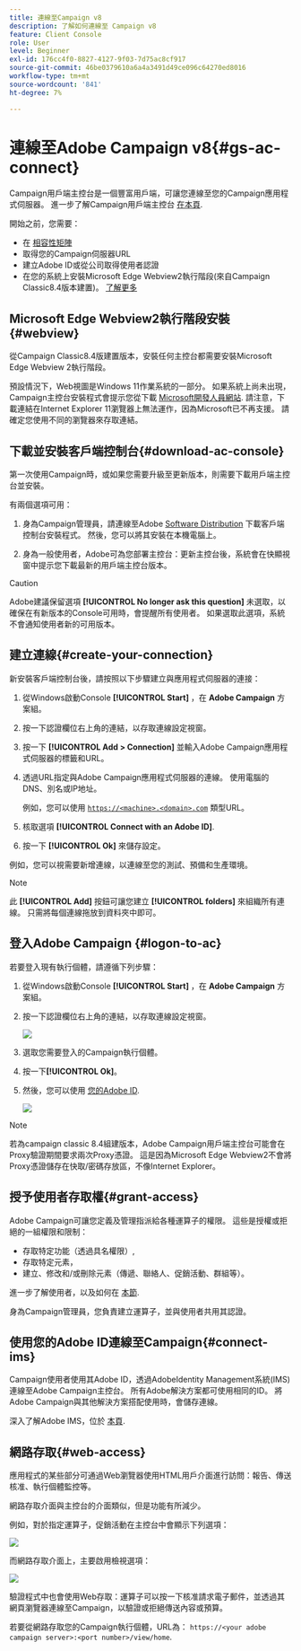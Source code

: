 ```yaml
---
title: 連線至Campaign v8
description: 了解如何連線至 Campaign v8
feature: Client Console
role: User
level: Beginner
exl-id: 176cc4f0-8827-4127-9f03-7d75ac8cf917
source-git-commit: 46be0379610a6a4a3491d49ce096c64270ed8016
workflow-type: tm+mt
source-wordcount: '841'
ht-degree: 7%

---
```


# 連線至Adobe Campaign v8{#gs-ac-connect}

Campaign用戶端主控台是一個豐富用戶端，可讓您連線至您的Campaign應用程式伺服器。 進一步了解Campaign用戶端主控台 [在本頁](ac-components.md#presentation-layer).

開始之前，您需要：

* 在 [相容性矩陣](compatibility-matrix.md)
* 取得您的Campaign伺服器URL
* 建立Adobe ID或從公司取得使用者認證
* 在您的系統上安裝Microsoft Edge Webview2執行階段(來自Campaign Classic8.4版本建置)。 [了解更多](#webview)

## Microsoft Edge Webview2執行階段安裝 {#webview}

從Campaign Classic8.4版建置版本，安裝任何主控台都需要安裝Microsoft Edge Webview 2執行階段。

預設情況下，Web視圖是Windows 11作業系統的一部分。 如果系統上尚未出現，Campaign主控台安裝程式會提示您從下載 [Microsoft開發人員網站](http://www.adobe.com/go/acc-ms-webview2-runtime-download_tw). 請注意，下載連結在Internet Explorer 11瀏覽器上無法運作，因為Microsoft已不再支援。 請確定您使用不同的瀏覽器來存取連結。

## 下載並安裝客戶端控制台{#download-ac-console}

第一次使用Campaign時，或如果您需要升級至更新版本，則需要下載用戶端主控台並安裝。

有兩個選項可用：

1. 身為Campaign管理員，請連線至Adobe [Software Distribution](https://experience.adobe.com/#/downloads/content/software-distribution/en/campaign.html) 下載客戶端控制台安裝程式。 然後，您可以將其安裝在本機電腦上。

1. 身為一般使用者，Adobe可為您部署主控台：更新主控台後，系統會在快顯視窗中提示您下載最新的用戶端主控台版本。

>[!CAUTION]
>
>Adobe建議保留選項 **[!UICONTROL No longer ask this question]** 未選取，以確保在有新版本的Console可用時，會提醒所有使用者。  如果選取此選項，系統不會通知使用者新的可用版本。

## 建立連線{#create-your-connection}

新安裝客戶端控制台後，請按照以下步驟建立與應用程式伺服器的連接：

1. 從Windows啟動Console **[!UICONTROL Start]** ，在 **Adobe Campaign** 方案組。

1. 按一下認證欄位右上角的連結，以存取連線設定視窗。

1. 按一下 **[!UICONTROL Add > Connection]** 並輸入Adobe Campaign應用程式伺服器的標籤和URL。

1. 透過URL指定與Adobe Campaign應用程式伺服器的連線。 使用電腦的DNS、別名或IP地址。

   例如，您可以使用 [`https://<machine>.<domain>.com`](https://myserver.adobe.com) 類型URL。

1. 核取選項 **[!UICONTROL Connect with an Adobe ID]**.

1. 按一下 **[!UICONTROL Ok]** 來儲存設定。

例如，您可以視需要新增連線，以連線至您的測試、預備和生產環境。

>[!NOTE]
>
>此 **[!UICONTROL Add]** 按鈕可讓您建立 **[!UICONTROL folders]** 來組織所有連線。 只需將每個連線拖放到資料夾中即可。

## 登入Adobe Campaign {#logon-to-ac}

若要登入現有執行個體，請遵循下列步驟：

1. 從Windows啟動Console **[!UICONTROL Start]** ，在 **Adobe Campaign** 方案組。

1. 按一下認證欄位右上角的連結，以存取連線設定視窗。

   ![](assets/connectToCampaign.png)

1. 選取您需要登入的Campaign執行個體。

1. 按一下&#x200B;**[!UICONTROL Ok]**。

1. 然後，您可以使用 [您的Adobe ID](#connect-ims).

   ![](assets/adobeID.png)

>[!NOTE]
>
>若為campaign classic 8.4組建版本，Adobe Campaign用戶端主控台可能會在Proxy驗證期間要求兩次Proxy憑證。 這是因為Microsoft Edge Webview2不會將Proxy憑證儲存在快取/密碼存放區，不像Internet Explorer。

## 授予使用者存取權{#grant-access}

Adobe Campaign可讓您定義及管理指派給各種運算子的權限。 這些是授權或拒絕的一組權限和限制：

* 存取特定功能（透過具名權限）,
* 存取特定元素，
* 建立、修改和/或刪除元素（傳遞、聯絡人、促銷活動、群組等）。

進一步了解使用者，以及如何在 [本節](permissions.md).

身為Campaign管理員，您負責建立運算子，並與使用者共用其認證。

## 使用您的Adobe ID連線至Campaign{#connect-ims}

Campaign使用者使用其Adobe ID，透過AdobeIdentity Management系統(IMS)連線至Adobe Campaign主控台。 所有Adobe解決方案都可使用相同的ID。 將Adobe Campaign與其他解決方案搭配使用時，會儲存連線。

深入了解Adobe IMS，位於 [本頁](https://helpx.adobe.com/enterprise/using/identity.html).

## 網路存取{#web-access}

應用程式的某些部分可通過Web瀏覽器使用HTML用戶介面進行訪問：報告、傳送核准、執行個體監控等。

網路存取介面與主控台的介面類似，但是功能有所減少。

例如，對於指定運算子，促銷活動在主控台中會顯示下列選項：

![](assets/campaign-from-console.png)

而網路存取介面上，主要啟用檢視選項：

![](assets/campaign-from-web.png)

驗證程式中也會使用Web存取：運算子可以按一下核准請求電子郵件，並透過其網頁瀏覽器連線至Campaign，以驗證或拒絕傳送內容或預算。

若要從網路存取您的Campaign執行個體，URL為：  `https://<your adobe campaign server>:<port number>/view/home`.
